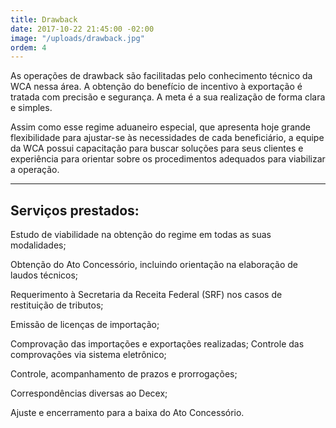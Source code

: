 ```yaml
---
title: Drawback
date: 2017-10-22 21:45:00 -02:00
image: "/uploads/drawback.jpg"
ordem: 4
---
```


As operações de drawback são facilitadas pelo conhecimento técnico da WCA nessa área. A obtenção do benefício de incentivo à exportação é tratada com precisão e segurança. A meta é a sua realização de forma clara e simples.

Assim como esse regime aduaneiro especial, que apresenta hoje grande flexibilidade para ajustar-se às necessidades de cada beneficiário, a equipe da WCA possui capacitação para buscar soluções para seus clientes e experiência para orientar sobre os procedimentos adequados para viabilizar a operação.

---

## Serviços prestados:  

Estudo de viabilidade na obtenção do regime em todas as suas modalidades;

Obtenção do Ato Concessório, incluindo orientação na elaboração 
de laudos técnicos;

Requerimento à Secretaria da Receita Federal (SRF) 
nos casos de restituição de tributos;

Emissão de licenças de importação;

Comprovação das importações e exportações realizadas;
Controle das comprovações via sistema eletrônico;

Controle, acompanhamento de prazos e prorrogações;

Correspondências diversas ao Decex;

Ajuste e encerramento para a baixa do Ato Concessório.
